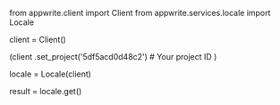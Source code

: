 from appwrite.client import Client
from appwrite.services.locale import Locale

client = Client()

(client
  .set_project('5df5acd0d48c2') # Your project ID
)

locale = Locale(client)

result = locale.get()
